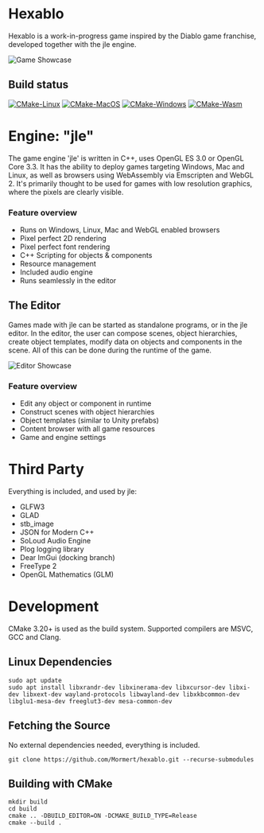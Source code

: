 # Hexablo

Hexablo is a work-in-progress game inspired by the Diablo game franchise, developed together with the jle engine.

![Game Showcase](https://mormert.com/hexablo-press/prototype.png)

## Build status
[![CMake-Linux](https://github.com/Mormert/hexablo/actions/workflows/cmake-linux.yml/badge.svg)](https://github.com/Mormert/hexablo/actions/workflows/cmake-linux.yml)
[![CMake-MacOS](https://github.com/Mormert/hexablo/actions/workflows/cmake-macos.yml/badge.svg)](https://github.com/Mormert/hexablo/actions/workflows/cmake-macos.yml)
[![CMake-Windows](https://github.com/Mormert/hexablo/actions/workflows/cmake-windows.yml/badge.svg)](https://github.com/Mormert/hexablo/actions/workflows/cmake-windows.yml)
[![CMake-Wasm](https://github.com/Mormert/hexablo/actions/workflows/cmake-wasm.yml/badge.svg)](https://github.com/Mormert/hexablo/actions/workflows/cmake-wasm.yml)

# Engine: "jle"

The game engine 'jle' is written in C++, uses OpenGL ES 3.0 or OpenGL Core 3.3. It has the ability to deploy games targeting Windows, Mac and Linux, as well as browsers using WebAssembly via Emscripten and WebGL 2. It's primarily thought to be used for games with low resolution graphics, where the pixels are clearly visible.

### Feature overview
- Runs on Windows, Linux, Mac and WebGL enabled browsers
- Pixel perfect 2D rendering
- Pixel perfect font rendering
- C++ Scripting for objects & components
- Resource management
- Included audio engine
- Runs seamlessly in the editor

## The Editor

Games made with jle can be started as standalone programs, or in the jle editor. In the editor, the user can compose scenes, object hierarchies, create object templates, modify data on objects and components in the scene. All of this can be done during the runtime of the game. 

![Editor Showcase](https://mormert.com/hexablo-press/jle_editor.png)

### Feature overview
- Edit any object or component in runtime
- Construct scenes with object hierarchies
- Object templates (similar to Unity prefabs)
- Content browser with all game resources
- Game and engine settings

# Third Party
Everything is included, and used by jle:
* GLFW3
* GLAD
* stb_image
* JSON for Modern C++
* SoLoud Audio Engine
* Plog logging library
* Dear ImGui (docking branch)
* FreeType 2
* OpenGL Mathematics (GLM)

# Development
CMake 3.20+ is used as the build system.
Supported compilers are MSVC, GCC and Clang.

## Linux Dependencies
```shell
sudo apt update
sudo apt install libxrandr-dev libxinerama-dev libxcursor-dev libxi-dev libxext-dev wayland-protocols libwayland-dev libxkbcommon-dev libglu1-mesa-dev freeglut3-dev mesa-common-dev
```

## Fetching the Source
No external dependencies needed, everything is included.
```shell
git clone https://github.com/Mormert/hexablo.git --recurse-submodules
```

## Building with CMake
```shell
mkdir build
cd build
cmake .. -DBUILD_EDITOR=ON -DCMAKE_BUILD_TYPE=Release
cmake --build .
```
